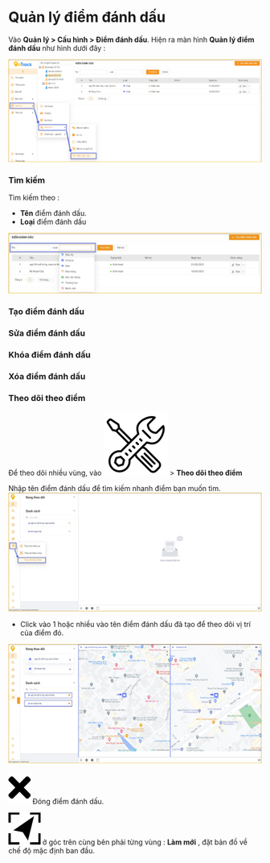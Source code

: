 # Quản lý điểm đánh dấu

<div id="manage-poi">
</div>

 Vào **Quản lý > Cấu hình > Điểm đánh dấu**. Hiện ra màn hình **Quản lý điểm đánh dấu** như hình dưới đây : 

<span style="display:block;text-align:center">![Interface Web](/docs/assets/images/web-interface/map/manage-poi.jpg)

### Tìm kiếm 


 Tìm kiếm theo : 
* **Tên** điểm đánh dấu.
* **Loại** điểm đánh dấu

<span style="display:block;text-align:center">![Interface Web](/docs/assets/images/web-interface/map/search-manage-poi.jpg)

### Tạo điểm đánh dấu 


### Sửa điểm đánh dấu 

### Khóa điểm đánh dấu 

### Xóa điểm đánh dấu


### Theo dõi theo điểm
Để theo dõi nhiều vùng, vào  <span class="icon-left svg-filter-tick">![Ok](/docs/assets/images/web-interface/icon/SVG/icons8-maintenance.svg) > **Theo dõi theo điểm**

Nhập tên điểm đánh dấu để tìm kiếm nhanh điểm bạn muốn tìm.
<span style="display:block;text-align:center">![Interface Web](/docs/assets/images/web-interface/map/track-poi.jpg)



* Click vào 1 hoặc nhiều vào tên điểm đánh dấu đã tạo để theo dõi vị trí của điểm đó.

<span style="display:block;text-align:center">![Interface Web](/docs/assets/images/web-interface/map/list-poi.jpg)

<span class="icon-left svg-filter-tick">![Ok](/docs/assets/images/web-interface/icon/SVG/times.svg)  Đóng điểm đánh dấu.


<span class="icon-left svg-filter-info">![Ok](/docs/assets/images/web-interface/icon/SVG/direction-arrow-fit.svg) ở góc trên cùng bên phải  từng vùng : **Làm mới** , đặt bản đồ về chế độ mặc định ban đầu.

